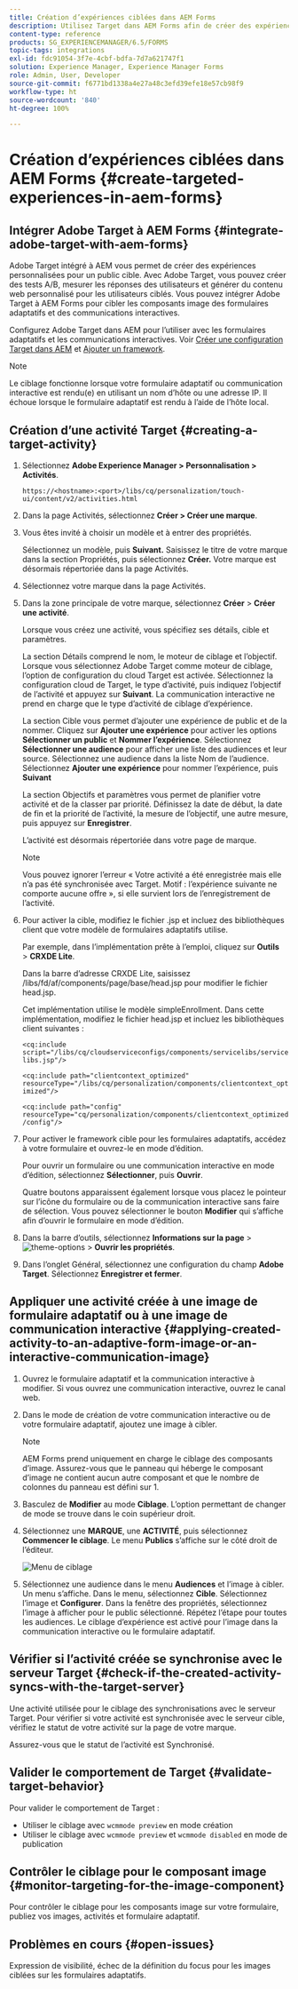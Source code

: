 ```yaml
---
title: Création d’expériences ciblées dans AEM Forms
description: Utilisez Target dans AEM Forms afin de créer des expériences personnalisées pour des clientes et clients ciblés.
content-type: reference
products: SG_EXPERIENCEMANAGER/6.5/FORMS
topic-tags: integrations
exl-id: fdc91054-3f7e-4cbf-bdfa-7d7a621747f1
solution: Experience Manager, Experience Manager Forms
role: Admin, User, Developer
source-git-commit: f6771bd1338a4e27a48c3efd39efe18e57cb98f9
workflow-type: ht
source-wordcount: '840'
ht-degree: 100%

---
```


# Création d’expériences ciblées dans AEM Forms {#create-targeted-experiences-in-aem-forms}

## Intégrer Adobe Target à AEM Forms {#integrate-adobe-target-with-aem-forms}

Adobe Target intégré à AEM vous permet de créer des expériences personnalisées pour un public cible. Avec Adobe Target, vous pouvez créer des tests A/B, mesurer les réponses des utilisateurs et générer du contenu web personnalisé pour les utilisateurs ciblés. Vous pouvez intégrer Adobe Target à AEM Forms pour cibler les composants image des formulaires adaptatifs et des communications interactives.

Configurez Adobe Target dans AEM pour l’utiliser avec les formulaires adaptatifs et les communications interactives. Voir [Créer une configuration Target dans AEM](/help/sites-administering/target.md) et [Ajouter un framework](/help/sites-administering/target.md).

>[!NOTE]
>
>Le ciblage fonctionne lorsque votre formulaire adaptatif ou communication interactive est rendu(e) en utilisant un nom d’hôte ou une adresse IP. Il échoue lorsque le formulaire adaptatif est rendu à l’aide de l’hôte local.

## Création d’une activité Target {#creating-a-target-activity}

1. Sélectionnez **Adobe Experience Manager > Personnalisation > Activités**.

   `https://<hostname>:<port>/libs/cq/personalization/touch-ui/content/v2/activities.html`

1. Dans la page Activités, sélectionnez **Créer > Créer une marque**.
1. Vous êtes invité à choisir un modèle et à entrer des propriétés.

   Sélectionnez un modèle, puis **Suivant.** Saisissez le titre de votre marque dans la section Propriétés, puis sélectionnez **Créer.**
Votre marque est désormais répertoriée dans la page Activités.

1. Sélectionnez votre marque dans la page Activités.
1. Dans la zone principale de votre marque, sélectionnez **Créer** > **Créer une activité**.

   Lorsque vous créez une activité, vous spécifiez ses détails, cible et paramètres.

   La section Détails comprend le nom, le moteur de ciblage et l’objectif. Lorsque vous sélectionnez Adobe Target comme moteur de ciblage, l’option de configuration du cloud Target est activée. Sélectionnez la configuration cloud de Target, le type d’activité, puis indiquez l’objectif de l’activité et appuyez sur **Suivant**. La communication interactive ne prend en charge que le type d’activité de ciblage d’expérience.

   La section Cible vous permet d’ajouter une expérience de public et de la nommer. Cliquez sur **Ajouter une expérience** pour activer les options **Sélectionner un public** et **Nommer l’expérience**. Sélectionnez **Sélectionner une audience** pour afficher une liste des audiences et leur source. Sélectionnez une audience dans la liste Nom de l’audience. Sélectionnez **Ajouter une expérience** pour nommer l’expérience, puis **Suivant**

   La section Objectifs et paramètres vous permet de planifier votre activité et de la classer par priorité. Définissez la date de début, la date de fin et la priorité de l’activité, la mesure de l’objectif, une autre mesure, puis appuyez sur **Enregistrer**.

   L’activité est désormais répertoriée dans votre page de marque.

   >[!NOTE]
   >
   >Vous pouvez ignorer l’erreur « Votre activité a été enregistrée mais elle n’a pas été synchronisée avec Target. Motif : l’expérience suivante ne comporte aucune offre », si elle survient lors de l’enregistrement de l’activité.

1. Pour activer la cible, modifiez le fichier .jsp et incluez des bibliothèques client que votre modèle de formulaires adaptatifs utilise.

   Par exemple, dans l’implémentation prête à l’emploi, cliquez sur **Outils** > **CRXDE Lite**.

   Dans la barre d’adresse CRXDE Lite, saisissez /libs/fd/af/components/page/base/head.jsp pour modifier le fichier head.jsp.

   Cet implémentation utilise le modèle simpleEnrollment. Dans cette implémentation, modifiez le fichier head.jsp et incluez les bibliothèques client suivantes :

   `<cq:include script="/libs/cq/cloudserviceconfigs/components/servicelibs/servicelibs.jsp"/>`

   `<cq:include path="clientcontext_optimized" resourceType="/libs/cq/personalization/components/clientcontext_optimized"/>`

   `<cq:include path="config" resourceType="cq/personalization/components/clientcontext_optimized/config"/>`

1. Pour activer le framework cible pour les formulaires adaptatifs, accédez à votre formulaire et ouvrez-le en mode d’édition.

   Pour ouvrir un formulaire ou une communication interactive en mode d’édition, sélectionnez **Sélectionner**, puis **Ouvrir**.

   Quatre boutons apparaissent également lorsque vous placez le pointeur sur l’icône du formulaire ou de la communication interactive sans faire de sélection. Vous pouvez sélectionner le bouton **Modifier** qui s’affiche afin d’ouvrir le formulaire en mode d’édition.

1. Dans la barre d’outils, sélectionnez **Informations sur la page** > ![theme-options](assets/theme-options.png) > **Ouvrir les propriétés**.
1. Dans l’onglet Général, sélectionnez une configuration du champ **Adobe Target**. Sélectionnez **Enregistrer et fermer**.

## Appliquer une activité créée à une image de formulaire adaptatif ou à une image de communication interactive {#applying-created-activity-to-an-adaptive-form-image-or-an-interactive-communication-image}

1. Ouvrez le formulaire adaptatif et la communication interactive à modifier. Si vous ouvrez une communication interactive, ouvrez le canal web.

1. Dans le mode de création de votre communication interactive ou de votre formulaire adaptatif, ajoutez une image à cibler.

   >[!NOTE]
   >
   >AEM Forms prend uniquement en charge le ciblage des composants d’image. Assurez-vous que le panneau qui héberge le composant d’image ne contient aucun autre composant et que le nombre de colonnes du panneau est défini sur 1.

1. Basculez de **Modifier** au mode **Ciblage**. L’option permettant de changer de mode se trouve dans le coin supérieur droit.
1. Sélectionnez une **MARQUE**, une **ACTIVITÉ**, puis sélectionnez **Commencer le ciblage**. Le menu **Publics** s’affiche sur le côté droit de l’éditeur.

   ![Menu de ciblage](assets/targeting-menu.png)

1. Sélectionnez une audience dans le menu **Audiences** et l’image à cibler. Un menu s’affiche. Dans le menu, sélectionnez **Cible**. Sélectionnez l’image et **Configurer**. Dans la fenêtre des propriétés, sélectionnez l’image à afficher pour le public sélectionné. Répétez l’étape pour toutes les audiences. Le ciblage d’expérience est activé pour l’image dans la communication interactive ou le formulaire adaptatif.

## Vérifier si l’activité créée se synchronise avec le serveur Target {#check-if-the-created-activity-syncs-with-the-target-server}

Une activité utilisée pour le ciblage des synchronisations avec le serveur Target. Pour vérifier si votre activité est synchronisée avec le serveur cible, vérifiez le statut de votre activité sur la page de votre marque.

Assurez-vous que le statut de l’activité est Synchronisé.

## Valider le comportement de Target {#validate-target-behavior}

Pour valider le comportement de Target :

* Utiliser le ciblage avec `wcmmode preview` en mode création
* Utiliser le ciblage avec `wcmmode preview` et `wcmmode disabled` en mode de publication

## Contrôler le ciblage pour le composant image {#monitor-targeting-for-the-image-component}

Pour contrôler le ciblage pour les composants image sur votre formulaire, publiez vos images, activités et formulaire adaptatif.

## Problèmes en cours {#open-issues}

Expression de visibilité, échec de la définition du focus pour les images ciblées sur les formulaires adaptatifs.
